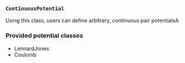 ### `ContinuousPotential`

Using this class, users can define arbitrary, continuous pair potentialsA


### Provided potential classes
* LennardJones
* Coulomb
